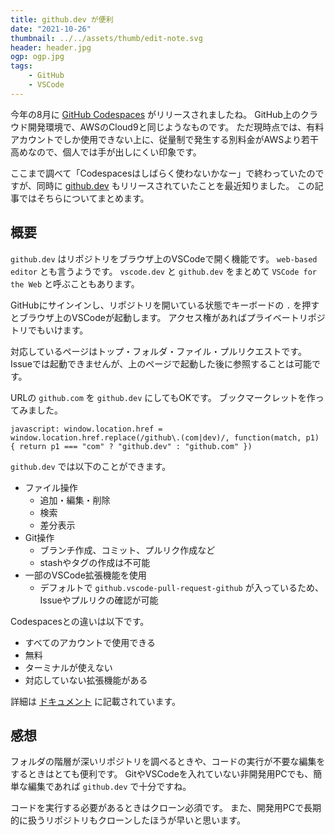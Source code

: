 ```yaml
---
title: github.dev が便利
date: "2021-10-26"
thumbnail: ../../assets/thumb/edit-note.svg
header: header.jpg
ogp: ogp.jpg
tags:
    - GitHub
    - VSCode
---
```


今年の8月に [GitHub Codespaces](https://github.com/features/codespaces) がリリースされましたね。
GitHub上のクラウド開発環境で、AWSのCloud9と同じようなものです。
ただ現時点では、有料アカウントでしか使用できない上に、従量制で発生する別料金がAWSより若干高めなので、個人では手が出しにくい印象です。

ここまで調べて「Codespacesはしばらく使わないかなー」で終わっていたのですが、同時に [github.dev](https://github.com/github/dev) もリリースされていたことを最近知りました。
この記事ではそちらについてまとめます。


## 概要

`github.dev` はリポジトリをブラウザ上のVSCodeで開く機能です。
`web-based editor` とも言うようです。
`vscode.dev` と `github.dev` をまとめて `VSCode for the Web` と呼ぶこともあります。

GitHubにサインインし、リポジトリを開いている状態でキーボードの `.` を押すとブラウザ上のVSCodeが起動します。
アクセス権があればプライベートリポジトリでもいけます。

対応しているページはトップ・フォルダ・ファイル・プルリクエストです。
Issueでは起動できませんが、上のページで起動した後に参照することは可能です。

URLの `github.com` を `github.dev` にしてもOKです。
ブックマークレットを作ってみました。

```
javascript: window.location.href = window.location.href.replace(/github\.(com|dev)/, function(match, p1) { return p1 === "com" ? "github.dev" : "github.com" })
```

`github.dev` では以下のことができます。

- ファイル操作
    - 追加・編集・削除
    - 検索
    - 差分表示
- Git操作
    - ブランチ作成、コミット、プルリク作成など
    - stashやタグの作成は不可能
- 一部のVSCode拡張機能を使用
    - デフォルトで `github.vscode-pull-request-github` が入っているため、Issueやプルリクの確認が可能

Codespacesとの違いは以下です。

- すべてのアカウントで使用できる
- 無料
- ターミナルが使えない
- 対応していない拡張機能がある

詳細は [ドキュメント](https://docs.github.com/en/codespaces/the-githubdev-web-based-editor) に記載されています。


## 感想

フォルダの階層が深いリポジトリを調べるときや、コードの実行が不要な編集をするときはとても便利です。
GitやVSCodeを入れていない非開発用PCでも、簡単な編集であれば `github.dev` で十分ですね。

コードを実行する必要があるときはクローン必須です。
また、開発用PCで長期的に扱うリポジトリもクローンしたほうが早いと思います。
